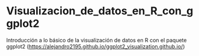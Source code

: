 # Visualizacion_de_datos_en_R_con_ggplot2
Introducción a lo básico de la visualización de datos en R con el paquete ggplot2
(https://alejandro2195.github.io/ggplot2_visualization.github.io/)

